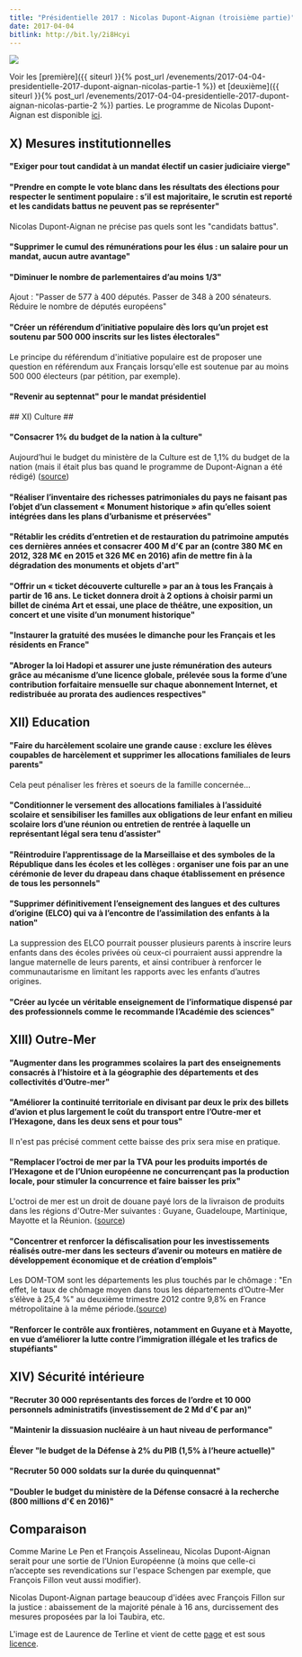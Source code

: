 ```yaml
---
title: "Présidentielle 2017 : Nicolas Dupont-Aignan (troisième partie)"
date: 2017-04-04
bitlink: http://bit.ly/2i8Hcyi
---
```


<img src="/images/NDA_en_2014.jpg" style="float: center"/> 

Voir les [première]({{ siteurl }}{% post_url /evenements/2017-04-04-presidentielle-2017-dupont-aignan-nicolas-partie-1 %}) et [deuxième]({{ siteurl }}{% post_url /evenements/2017-04-04-presidentielle-2017-dupont-aignan-nicolas-partie-2 %}) parties. Le programme de Nicolas Dupont-Aignan est disponible [ici](http://www.nda-2017.fr/projet).

## X) Mesures institutionnelles ##

#### "Exiger pour tout candidat à un mandat électif un casier judiciaire vierge" ####

#### "Prendre en compte le vote blanc dans les résultats des élections pour respecter le sentiment populaire : s’il est majoritaire, le scrutin est reporté et les candidats battus ne peuvent pas se représenter" ####

Nicolas Dupont-Aignan ne précise pas quels sont les "candidats battus".

#### "Supprimer le cumul des rémunérations pour les élus : un salaire pour un mandat, aucun autre avantage" ####

#### "Diminuer le nombre de parlementaires d’au moins 1/3" ####

Ajout : "Passer de 577 à 400 députés. Passer de 348 à 200 sénateurs. Réduire le nombre de députés européens"

#### "Créer un référendum d’initiative populaire dès lors qu’un projet est soutenu par 500 000 inscrits sur les listes électorales" ####

Le principe du référendum d'initiative populaire est de proposer une question en référendum aux Français lorsqu'elle est soutenue par au moins 500 000 électeurs (par pétition, par exemple).

#### "Revenir au septennat" pour le mandat présidentiel ####

## XI) Culture ##

#### "Consacrer 1% du budget de la nation à la culture" ####

Aujourd’hui le budget du ministère de la Culture est de 1,1% du budget de la nation (mais il était plus bas quand le programme de Dupont-Aignan a été rédigé) ([source](http://www.culturecommunication.gouv.fr/Actualites/Projet-de-loi-de-finances-2017-de-la-culture))

#### "Réaliser l’inventaire des richesses patrimoniales du pays ne faisant pas l’objet d’un classement « Monument historique » afin qu’elles soient intégrées dans les plans d’urbanisme et préservées" ####

#### "Rétablir les crédits d’entretien et de restauration du patrimoine amputés ces dernières années et consacrer 400 M d’€ par an (contre 380 M€ en 2012, 328 M€ en 2015 et 326 M€ en 2016) afin de mettre fin à la dégradation des monuments et objets d'art" ####

#### "Offrir un « ticket découverte culturelle » par an à tous les Français à partir de 16 ans. Le ticket donnera droit à 2 options à choisir parmi un billet de cinéma Art et essai, une place de théâtre, une exposition, un concert et une visite d’un monument historique" ####

#### "Instaurer la gratuité des musées le dimanche pour les Français et les résidents en France" ####

#### "Abroger la loi Hadopi et assurer une juste rémunération des auteurs grâce au mécanisme d’une licence globale, prélevée sous la forme d’une contribution forfaitaire mensuelle sur chaque abonnement Internet, et redistribuée au prorata des audiences respectives" ####

## XII) Education ##

#### "Faire du harcèlement scolaire une grande cause : exclure les élèves coupables de harcèlement et supprimer les allocations familiales de leurs parents" ####

Cela peut pénaliser les frères et soeurs de la famille concernée...

#### "Conditionner le versement des allocations familiales à l’assiduité scolaire et sensibiliser les familles aux obligations de leur enfant en milieu scolaire lors d’une réunion ou entretien de rentrée à laquelle un représentant légal sera tenu d’assister" ####

#### "Réintroduire l’apprentissage de la Marseillaise et des symboles de la République dans les écoles et les collèges : organiser une fois par an une cérémonie de lever du drapeau dans chaque établissement en présence de tous les personnels" ####

#### "Supprimer définitivement l’enseignement des langues et des cultures d’origine (ELCO) qui va à l’encontre de l’assimilation des enfants à la nation" ####

La suppression des ELCO pourrait pousser plusieurs parents à inscrire leurs enfants dans des écoles privées où ceux-ci pourraient aussi apprendre la langue maternelle de leurs parents, et ainsi contribuer à renforcer le communautarisme en limitant les rapports avec les enfants d’autres origines.

#### "Créer au lycée un véritable enseignement de l’informatique dispensé par des professionnels comme le recommande l’Académie des sciences" ####

## XIII) Outre-Mer ##

#### "Augmenter dans les programmes scolaires la part des enseignements consacrés à l’histoire et à la géographie des départements et des collectivités d’Outre-mer" ####

#### "Améliorer la continuité territoriale en divisant par deux le prix des billets d’avion et plus largement le coût du transport entre l’Outre-mer et l’Hexagone, dans les deux sens et pour tous" ####

Il n'est pas précisé comment cette baisse des prix sera mise en pratique.

#### "Remplacer l’octroi de mer par la TVA pour les produits importés de l’Hexagone et de l’Union européenne ne concurrençant pas la production locale, pour stimuler la concurrence et faire baisser les prix" ####

L'octroi de mer est un droit de douane payé lors de la livraison de produits dans les régions d'Outre-Mer suivantes : Guyane, Guadeloupe, Martinique, Mayotte et la Réunion. ([source](http://www.douane.gouv.fr/articles/a11711-fiscalite-douaniere-dans-les-departements-d-outre-mer))

#### "Concentrer et renforcer la défiscalisation pour les investissements réalisés outre-mer dans les secteurs d’avenir ou moteurs en matière de développement économique et de création d’emplois" ####

Les DOM-TOM sont les départements les plus touchés par le chômage : "En effet, le taux de chômage moyen dans tous les départements d’Outre-Mer s’élève à 25,4 %" au deuxième trimestre 2012 contre 9,8% en France métropolitaine à la même période.([source](http://www.emploiparlonsnet.pole-emploi.org/conjoncture-marche-du-travail/vivre-le-chomage-en-outre-mer))

#### "Renforcer le contrôle aux frontières, notamment en Guyane et à Mayotte, en vue d’améliorer la lutte contre l’immigration illégale et les trafics de stupéfiants" ####

## XIV) Sécurité intérieure ##

#### "Recruter 30 000 représentants des forces de l’ordre et 10 000 personnels administratifs (investissement de 2 Md d’€ par an)" ####

#### "Maintenir la dissuasion nucléaire à un haut niveau de performance" ####

#### Élever "le budget de la Défense à 2% du PIB (1,5% à l’heure actuelle)" ####

#### "Recruter 50 000 soldats sur la durée du quinquennat" ####

#### "Doubler le budget du ministère de la Défense consacré à la recherche (800 millions d’€ en 2016)" ####

## Comparaison ##

Comme Marine Le Pen et François Asselineau, Nicolas Dupont-Aignan serait pour une sortie de l’Union Européenne (à moins que celle-ci n’accepte ses revendications sur l'espace Schengen par exemple, que François Fillon veut aussi modifier).

Nicolas Dupont-Aignan partage beaucoup d'idées avec François Fillon sur la justice : abaissement de la majorité pénale à 16 ans, durcissement des mesures proposées par la loi Taubira, etc.

L'image est de Laurence de Terline et vient de cette [page](https://www.flickr.com/photos/deboutlarepublique/14063254555/in/set-72157644411945451) et est sous [licence](https://creativecommons.org/licenses/by-sa/2.0/).



